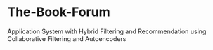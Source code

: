 # The-Book-Forum
 Application System with Hybrid Filtering and Recommendation using Collaborative Filtering and Autoencoders
